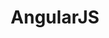 ---
slug: angularjs
title: AngularJS
website: https://angularjs.org/
photo: /img/tech/angularjs.png
big: yes
---